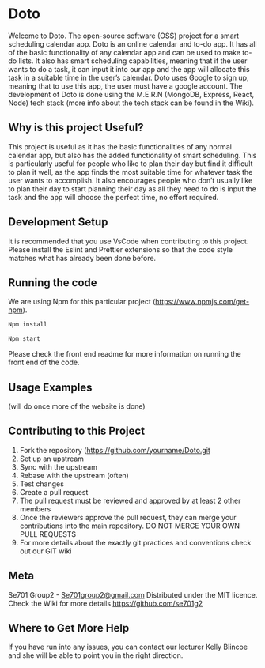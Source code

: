 # Doto

Welcome to Doto. The open-source software (OSS) project for a smart scheduling calendar app. Doto is an online calendar and to-do app. It has all of the basic functionality of any calendar app and can be used to make to-do lists. It also has smart scheduling capabilities, meaning that if the user wants to do a task, it can input it into our app and the app will allocate this task in a suitable time in the user’s calendar. Doto uses Google to sign up, meaning that to use this app, the user must have a google account. The development of Doto is done using the M.E.R.N (MongoDB, Express, React, Node) tech stack (more info about the tech stack can be found in the Wiki).

## Why is this project Useful?
This project is useful as it has the basic functionalities of any normal calendar app, but also has the added functionality of smart scheduling. This is particularly useful for people who like to plan their day but find it difficult to plan it well, as the app finds the most suitable time for whatever task the user wants to accomplish. It also encourages people who don’t usually like to plan their day to start planning their day as all they need to do is input the task and the app will choose the perfect time, no effort required. 


## Development Setup
It is recommended that you use VsCode when contributing to this project. Please install the Eslint and Prettier extensions so that the code style matches what has already been done before.

## Running the code
We are using Npm for this particular project (https://www.npmjs.com/get-npm).
```bash
Npm install
```
```bash
Npm start 
```

Please check the front end readme for more information on running the front end of the code.

## Usage Examples
(will do once more of the website is done)

## Contributing to this Project
1) Fork the repository (https://github.com/yourname/Doto.git
2) Set up an upstream
3) Sync with the upstream
4) Rebase with the upstream (often)
5) Test changes
6) Create a pull request
7) The pull request must be reviewed and approved by at least 2 other members
8) Once the reviewers approve the pull request, they can merge your contributions into the main repository. DO NOT MERGE YOUR OWN PULL REQUESTS
9) For more details about the exactly git practices and conventions check out our GIT wiki

## Meta
Se701 Group2 - Se701group2@gmail.com
Distributed under the MIT licence. Check the Wiki for more details
https://github.com/se701g2

## Where to Get More Help
If you have run into any issues, you can contact our lecturer Kelly Blincoe and she will be able to point you in the right direction. 


